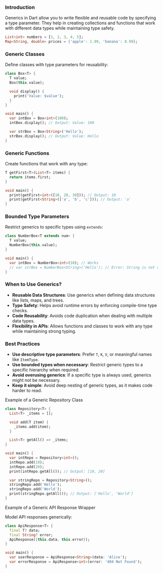 
### Introduction

Generics in Dart allow you to write flexible and reusable code by specifying a type parameter. They help in creating collections and functions that work with different data types while maintaining type safety.

```dart
List<int> numbers = [1, 2, 3, 4, 5];
Map<String, double> prices = {'apple': 1.99, 'banana': 0.99};
```

### Generic Classes

Define classes with type parameters for reusability:

```dart
class Box<T> {
  T value;
  Box(this.value);

  void display() {
    print('Value: $value');
  }
}

void main() {
  var intBox = Box<int>(100);
  intBox.display(); // Output: Value: 100

  var strBox = Box<String>('Hello');
  strBox.display(); // Output: Value: Hello
}
```

### Generic Functions

Create functions that work with any type:

```dart
T getFirst<T>(List<T> items) {
  return items.first;
}

void main() {
  print(getFirst<int>([10, 20, 30])); // Output: 10
  print(getFirst<String>(['a', 'b', 'c'])); // Output: 'a'
}
```

### Bounded Type Parameters

Restrict generics to specific types using `extends`:

```dart
class NumberBox<T extends num> {
  T value;
  NumberBox(this.value);
}

void main() {
  var intBox = NumberBox<int>(10); // Works
  // var strBox = NumberBox<String>('Hello'); // Error: String is not a subtype of num
}
```

### When to Use Generics?

- **Reusable Data Structures**: Use generics when defining data structures like lists, maps, and trees.
- **Type Safety**: Helps avoid runtime errors by enforcing compile-time type checks.
- **Code Reusability**: Avoids code duplication when dealing with multiple data types.
- **Flexibility in APIs**: Allows functions and classes to work with any type while maintaining strong typing.

### Best Practices

- **Use descriptive type parameters**: Prefer `T`, `K`, `V`, or meaningful names like `ItemType`.
- **Use bounded types when necessary**: Restrict generic types to a specific hierarchy when required.
- **Avoid overusing generics**: If a specific type is always used, generics might not be necessary.
- **Keep it simple**: Avoid deep nesting of generic types, as it makes code harder to read.

 
Example of a Generic Repository Class

```dart
class Repository<T> {
  List<T> _items = [];

  void add(T item) {
    _items.add(item);
  }

  List<T> getAll() => _items;
}

void main() {
  var intRepo = Repository<int>();
  intRepo.add(10);
  intRepo.add(20);
  print(intRepo.getAll()); // Output: [10, 20]

  var stringRepo = Repository<String>();
  stringRepo.add('Hello');
  stringRepo.add('World');
  print(stringRepo.getAll()); // Output: ['Hello', 'World']
}

```


Example of a Generic API Response Wrapper

Model API responses generically:

```dart
class ApiResponse<T> {
  final T? data;
  final String? error;
  ApiResponse({this.data, this.error});
}

void main() {
  var userResponse = ApiResponse<String>(data: 'Alice');
  var errorResponse = ApiResponse<int>(error: '404 Not Found');
}
```


